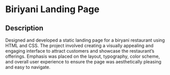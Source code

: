 # Biriyani Landing Page

## Description
Designed and developed a static landing page for a biryani restaurant using HTML and CSS. The project involved creating a visually appealing and engaging interface to attract customers and showcase the restaurant’s offerings. Emphasis was placed on the layout, typography, color scheme, and overall user experience to ensure the page was aesthetically pleasing and easy to navigate.

